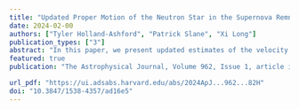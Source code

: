 ```yaml
---                                                                                                                                                                                            
title: "Updated Proper Motion of the Neutron Star in the Supernova Remnant Cassiopeia A"                                      
date: 2024-02-00                                                                                                                                                   
authors: ["Tyler Holland-Ashford", "Patrick Slane", "Xi Long"]
publication_types: ["3"]                                                                                                                                                                       
abstract: "In this paper, we present updated estimates of the velocity of the neutron star (NS) in the supernova remnant Cassiopeia A using over two decades of Chandra observations. We use two methods: (1) recording the NS positions from dozens of Chandra observations, including the astrometric uncertainty estimates on the data points, but not correcting the astrometry of the observations; and (2) correcting the astrometry of the 13 Chandra observations that have a sufficient number of point sources with identified Gaia counterparts. For method #1, we observe a heliocentric velocity of 275 ± 121 km/s, with an angle of 177° ± 22° east of north. For method #2, we observe a heliocentric velocity of 436 ± 89 km/s at an angle of 158° ± 12°. Correcting for galactic rotation and the Sun's peculiar motion decreases these estimates to 256 km/s at 167° and 433 km/s at 151°, respectively. Both of our estimates match with the explosion-center-estimated velocity of ∼350 km/s and the previous 10 yr baseline proper-motion measurement of 570 ± 260 km/s, but our use of additional data over a longer baseline has led to a smaller uncertainty by a factor of 2–3. Our estimates rule out velocities ≳600 km/s and better match with simulations of Cassiopeia A that include NS kick mechanisms. "
featured: true                                                                                                                                                                                 
publication: "The Astrophysical Journal, Volume 962, Issue 1, article id. 82, 8 pp, (2024)"

url_pdf: "https://ui.adsabs.harvard.edu/abs/2024ApJ...962...82H"                                                                                                                       
doi: "10.3847/1538-4357/ad16e5"                                                                                                                                                                         
---    
```

